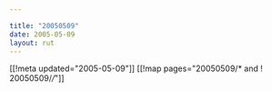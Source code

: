 ```yaml
---

title: "20050509"
date: 2005-05-09
layout: rut
---
```


[[!meta updated="2005-05-09"]]
[[!map pages="20050509/* and ! 20050509/*/*"]]
